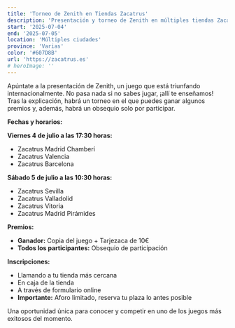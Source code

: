 ```yaml
---
title: 'Torneo de Zenith en Tiendas Zacatrus'
description: 'Presentación y torneo de Zenith en múltiples tiendas Zacatrus con premios y obsequios.'
start: '2025-07-04'
end: '2025-07-05'
location: 'Múltiples ciudades'
province: 'Varias'
color: '#607D8B'
url: 'https://zacatrus.es'
# heroImage: ''
---
```


Apúntate a la presentación de Zenith, un juego que está triunfando internacionalmente. No pasa nada si no sabes jugar, ¡allí te enseñamos! Tras la explicación, habrá un torneo en el que puedes ganar algunos premios y, además, habrá un obsequio solo por participar.

**Fechas y horarios:**

**Viernes 4 de julio a las 17:30 horas:**
- Zacatrus Madrid Chamberí
- Zacatrus Valencia
- Zacatrus Barcelona

**Sábado 5 de julio a las 10:30 horas:**
- Zacatrus Sevilla
- Zacatrus Valladolid
- Zacatrus Vitoria
- Zacatrus Madrid Pirámides

**Premios:**
- **Ganador:** Copia del juego + Tarjezaca de 10€
- **Todos los participantes:** Obsequio de participación

**Inscripciones:**
- Llamando a tu tienda más cercana
- En caja de la tienda
- A través de formulario online
- **Importante:** Aforo limitado, reserva tu plaza lo antes posible

Una oportunidad única para conocer y competir en uno de los juegos más exitosos del momento.

